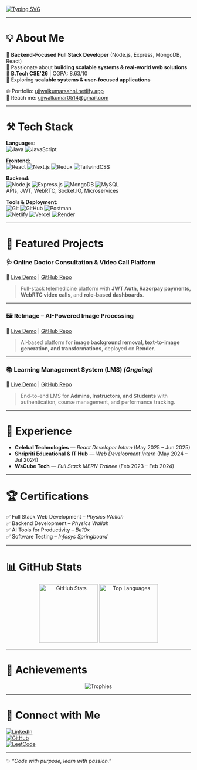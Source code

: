[![Typing SVG](https://readme-typing-svg.demolab.com?font=Poppins&weight=700&size=32&pause=1000&color=00C4FF&center=true&vCenter=true&width=600&lines=Hi+👋,+I'm+Ujjwal+Kumar;Full+Stack+Developer;Backend+Focused+💻;Always+Learning+🚀)](https://git.io/typing-svg)

---

# 💡 About Me
🔹 **Backend-Focused Full Stack Developer** (Node.js, Express, MongoDB, React)  
🔹 Passionate about **building scalable systems & real-world web solutions**  
🔹 **B.Tech CSE'26** | CGPA: 8.63/10  
🔹 Exploring **scalable systems & user-focused applications**  

🌐 Portfolio: [ujjwalkumarsahni.netlify.app](https://ujjwalkumarsahni.netlify.app)  
📩 Reach me: [ujjwalkumar0514@gmail.com](mailto:ujjwalkumar0514@gmail.com)  

---

# ⚒️ Tech Stack

**Languages:**  
![Java](https://img.shields.io/badge/Java-%23ED8B00.svg?style=flat&logo=java&logoColor=white) 
![JavaScript](https://img.shields.io/badge/JavaScript-%23F7DF1E.svg?style=flat&logo=javascript&logoColor=black)

**Frontend:**  
![React](https://img.shields.io/badge/React-20232A.svg?style=flat&logo=react&logoColor=61DAFB) 
![Next.js](https://img.shields.io/badge/Next.js-000000.svg?style=flat&logo=next.js&logoColor=white) 
![Redux](https://img.shields.io/badge/Redux-764ABC.svg?style=flat&logo=redux&logoColor=white) 
![TailwindCSS](https://img.shields.io/badge/TailwindCSS-38B2AC.svg?style=flat&logo=tailwind-css&logoColor=white)

**Backend:**  
![Node.js](https://img.shields.io/badge/Node.js-43853D.svg?style=flat&logo=node.js&logoColor=white) 
![Express.js](https://img.shields.io/badge/Express.js-404D59.svg?style=flat&logo=express&logoColor=white) 
![MongoDB](https://img.shields.io/badge/MongoDB-%2347A248.svg?style=flat&logo=mongodb&logoColor=white) 
![MySQL](https://img.shields.io/badge/MySQL-005C84?style=flat&logo=mysql&logoColor=white)  
APIs, JWT, WebRTC, Socket.IO, Microservices

**Tools & Deployment:**  
![Git](https://img.shields.io/badge/Git-F05032.svg?style=flat&logo=git&logoColor=white) 
![GitHub](https://img.shields.io/badge/GitHub-181717.svg?style=flat&logo=github&logoColor=white) 
![Postman](https://img.shields.io/badge/Postman-FF6C37.svg?style=flat&logo=postman&logoColor=white)  
![Netlify](https://img.shields.io/badge/Netlify-00C7B7.svg?style=flat&logo=netlify&logoColor=white) 
![Vercel](https://img.shields.io/badge/Vercel-000000.svg?style=flat&logo=vercel&logoColor=white) 
![Render](https://img.shields.io/badge/Render-00979D.svg?style=flat&logo=render&logoColor=white)

---

# 🚀 Featured Projects

### 🩺 Online Doctor Consultation & Video Call Platform  
🔗 [Live Demo](https://online-doctor-consult-frontend.onrender.com/) | [GitHub Repo](https://github.com/ujjwalkumarsahni/Online-Doctor-Consult)  
> Full-stack telemedicine platform with **JWT Auth, Razorpay payments, WebRTC video calls**, and **role-based dashboards**.

---

### 🖼️ ReImage – AI-Powered Image Processing  
🔗 [Live Demo](https://reimage.onrender.com/) | [GitHub Repo](https://github.com/ujjwalkumarsahni/ReImage)  
> AI-based platform for **image background removal, text-to-image generation, and transformations**, deployed on **Render**.

---

### 📚 Learning Management System (LMS) *(Ongoing)*  
🔗 [Live Demo](https://lms-frontend-rosy-seven.vercel.app/) | [GitHub Repo](https://github.com/ujjwalkumarsahni/Learning-Management-System)  
> End-to-end LMS for **Admins, Instructors, and Students** with authentication, course management, and performance tracking.

---

# 💼 Experience

- **Celebal Technologies** — *React Developer Intern* (May 2025 – Jun 2025)  
- **Shripriti Educational & IT Hub** — *Web Development Intern* (May 2024 – Jul 2024)  
- **WsCube Tech** — *Full Stack MERN Trainee* (Feb 2023 – Feb 2024)  

---

# 🏆 Certifications
✅ Full Stack Web Development – *Physics Wallah*  
✅ Backend Development – *Physics Wallah*  
✅ AI Tools for Productivity – *Be10x*  
✅ Software Testing – *Infosys Springboard*  

---

# 📊 GitHub Stats

<p align="center">
  <img src="https://github-readme-stats.vercel.app/api?username=ujjwalkumarsahni&show_icons=true&theme=radical" alt="GitHub Stats" height="160"/>
  <img src="https://github-readme-stats.vercel.app/api/top-langs/?username=ujjwalkumarsahni&layout=compact&theme=radical" alt="Top Languages" height="160"/>
</p>

---

# 🏅 Achievements
<p align="center">
  <img src="https://github-profile-trophy.vercel.app/?username=ujjwalkumarsahni&theme=onedark&row=1&column=6" alt="Trophies"/>
</p>

---

# 🔗 Connect with Me  

[![LinkedIn](https://img.shields.io/badge/LinkedIn-ujjwalkumarsahni-blue?style=flat&logo=linkedin)](https://www.linkedin.com/in/ujjwalkumarsahni/)  
[![GitHub](https://img.shields.io/badge/GitHub-ujjwalkumarsahni-black?style=flat&logo=github)](https://github.com/ujjwalkumarsahni)  
[![LeetCode](https://img.shields.io/badge/LeetCode-ujjwalkumarsahni-orange?style=flat&logo=leetcode)](https://leetcode.com/ujjwalkumarsahni/)  

---

✨ *“Code with purpose, learn with passion.”*  
